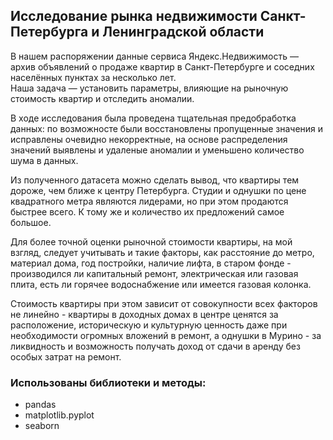 ## Исследование рынка недвижимости Санкт-Петербурга и Ленинградской области

В нашем распоряжении данные сервиса Яндекс.Недвижимость — архив объявлений о продаже квартир в Санкт-Петербурге и соседних населённых пунктах за несколько лет.  
Наша задача — установить параметры, влияющие на рыночную стоимость квартир и отследить аномалии.

В ходе исследования была проведена тщательная предобработка данных: по возможносте были восстановлены пропущенные значения и исправлены очевидно некорректные, на основе распределения значений выявлены и удаленые аномалии и уменьшено количество шума в данных.

Из полученного датасета можно сделать вывод, что квартиры тем дороже, чем ближе к центру Петербурга. Студии и однушки по цене квадратного метра являются лидерами, но при этом продаются быстрее всего. К тому же и количество их предложений самое большое.

Для более точной оценки рыночной стоимости квартиры, на мой взгляд, следует учитывать и такие факторы, как расстояние до метро, материал дома, год постройки, наличие лифта, в старом фонде - производился ли капитальный ремонт, электрическая или газовая плита, есть ли горячее водоснабжение или имеется газовая колонка. 

Стоимость квартиры при этом зависит от совокупности всех факторов не линейно - квартиры в доходных домах в центре ценятся за расположение, историческую и культурную ценность даже при необходимости огромных вложений в ремонт, а однушки в Мурино - за ликвидность и возможность получать доход от сдачи в аренду без особых затрат на ремонт.

### Использованы библиотеки и методы:
- pandas
- matplotlib.pyplot
- seaborn